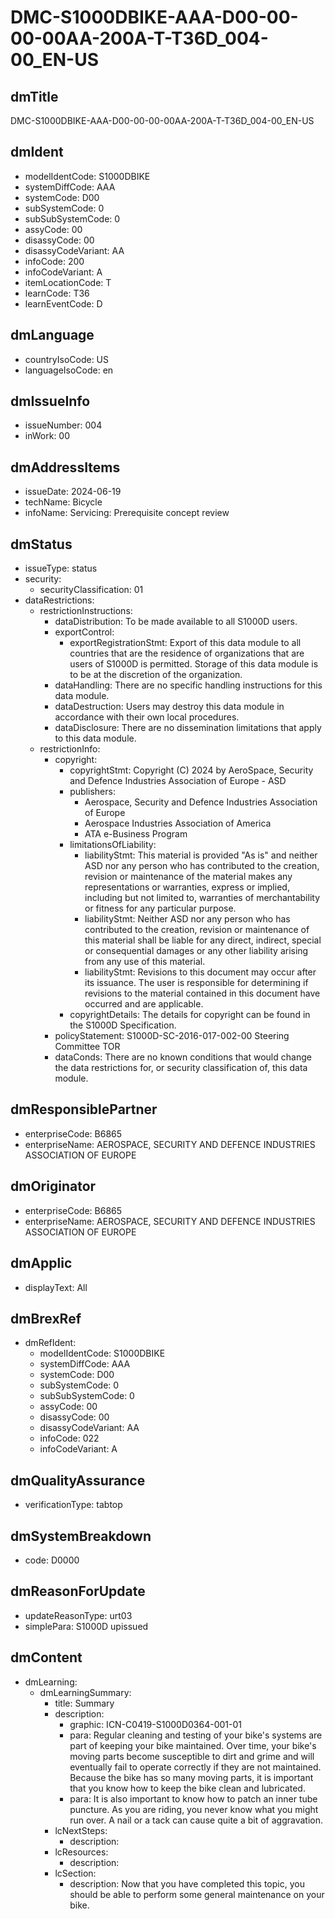 # DMC-S1000DBIKE-AAA-D00-00-00-00AA-200A-T-T36D_004-00_EN-US

## dmTitle
DMC-S1000DBIKE-AAA-D00-00-00-00AA-200A-T-T36D_004-00_EN-US

## dmIdent
*   modelIdentCode: S1000DBIKE
*   systemDiffCode: AAA
*   systemCode: D00
*   subSystemCode: 0
*   subSubSystemCode: 0
*   assyCode: 00
*   disassyCode: 00
*   disassyCodeVariant: AA
*   infoCode: 200
*   infoCodeVariant: A
*   itemLocationCode: T
*   learnCode: T36
*   learnEventCode: D

## dmLanguage
*   countryIsoCode: US
*   languageIsoCode: en

## dmIssueInfo
*   issueNumber: 004
*   inWork: 00

## dmAddressItems
*   issueDate: 2024-06-19
*   techName: Bicycle
*   infoName: Servicing: Prerequisite concept review

## dmStatus
*   issueType: status
*   security:
    *   securityClassification: 01
*   dataRestrictions:
    *   restrictionInstructions:
        *   dataDistribution: To be made available to all S1000D users.
        *   exportControl:
            *   exportRegistrationStmt: Export of this data module to all countries that are the residence of organizations that are users of S1000D is permitted. Storage of this data module is to be at the discretion of the organization.
        *   dataHandling: There are no specific handling instructions for this data module.
        *   dataDestruction: Users may destroy this data module in accordance with their own local procedures.
        *   dataDisclosure: There are no dissemination limitations that apply to this data module.
    *   restrictionInfo:
        *   copyright:
            *   copyrightStmt: Copyright (C) 2024 by AeroSpace, Security and Defence Industries Association of Europe - ASD
            *   publishers:
                *   Aerospace, Security and Defence Industries Association of Europe
                *   Aerospace Industries Association of America
                *   ATA e-Business Program
            *   limitationsOfLiability:
                *   liabilityStmt: This material is provided "As is" and neither ASD nor any person who has contributed to the creation, revision or maintenance of the material makes any representations or warranties, express or implied, including but not limited to, warranties of merchantability or fitness for any particular purpose.
                *   liabilityStmt: Neither ASD nor any person who has contributed to the creation, revision or maintenance of this material shall be liable for any direct, indirect, special or consequential damages or any other liability arising from any use of this material.
                *   liabilityStmt: Revisions to this document may occur after its issuance. The user is responsible for determining if revisions to the material contained in this document have occurred and are applicable.
            *   copyrightDetails: The details for copyright can be found in the S1000D Specification.
        *   policyStatement: S1000D-SC-2016-017-002-00 Steering Committee TOR
        *   dataConds: There are no known conditions that would change the data restrictions for, or security classification of, this data module.

## dmResponsiblePartner
*   enterpriseCode: B6865
*   enterpriseName: AEROSPACE, SECURITY AND DEFENCE INDUSTRIES ASSOCIATION OF EUROPE

## dmOriginator
*   enterpriseCode: B6865
*   enterpriseName: AEROSPACE, SECURITY AND DEFENCE INDUSTRIES ASSOCIATION OF EUROPE

## dmApplic
*   displayText: All

## dmBrexRef
*   dmRefIdent:
    *   modelIdentCode: S1000DBIKE
    *   systemDiffCode: AAA
    *   systemCode: D00
    *   subSystemCode: 0
    *   subSubSystemCode: 0
    *   assyCode: 00
    *   disassyCode: 00
    *   disassyCodeVariant: AA
    *   infoCode: 022
    *   infoCodeVariant: A

## dmQualityAssurance
*   verificationType: tabtop

## dmSystemBreakdown
*   code: D0000

## dmReasonForUpdate
*   updateReasonType: urt03
*   simplePara: S1000D upissued

## dmContent
*   dmLearning:
    *   dmLearningSummary:
        *   title: Summary
        *   description:
            *   graphic: ICN-C0419-S1000D0364-001-01
            *   para: Regular cleaning and testing of your bike's systems are part of keeping your bike maintained. Over time, your bike's moving parts become susceptible to dirt and grime and will eventually fail to operate correctly if they are not maintained. Because the bike has so many moving parts, it is important that you know how to keep the bike clean and lubricated.
            *   para: It is also important to know how to patch an inner tube puncture. As you are riding, you never know what you might run over. A nail or a tack can cause quite a bit of aggravation.
        *   lcNextSteps:
            *   description: 
        *   lcResources:
            *   description: 
        *   lcSection:
            *   description: Now that you have completed this topic, you should be able to perform some general maintenance on your bike.